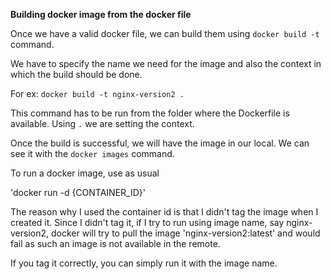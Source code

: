 **Building docker image from the docker file**


Once we have a valid docker file, we can build them using `docker build -t` command.

We have to specify the name we need for the image and also the context in which the build should be done.

For ex: 
`docker build -t nginx-version2 .`

This command has to be run from the folder where the Dockerfile is available. Using `.` we are setting the
context.

Once the build is successful, we will have the image in our local. We can see it with the `docker images` command.

To run a docker image, use as usual

'docker run -d {CONTAINER_ID}'

The reason why I used the container id is that I didn't tag the image when I created it. Since I didn't tag
it, if I try to run using image name, say nginx-version2, docker will try to pull the image 'nginx-version2:latest'
and would fail as such an image is not available in the remote.

If you tag it correctly, you can simply run it with the image name.


